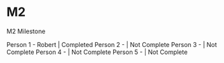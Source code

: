 M2
==

M2 Milestone

Person 1 - Robert | Completed
Person 2 -        | Not Complete
Person 3 -        | Not Complete
Person 4 -        | Not Complete
Person 5 -        | Not Complete

